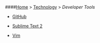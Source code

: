 ####[Home](README.md) > [Technology](technology/technology.md) > _Developer Tools_

- [GitHub](technology/developer-tools/github.md)

- [Sublime Text 2](technology/developer-tools/sublime-text-2.md)

- [Vim](technology/developer-tools/vim.md)
